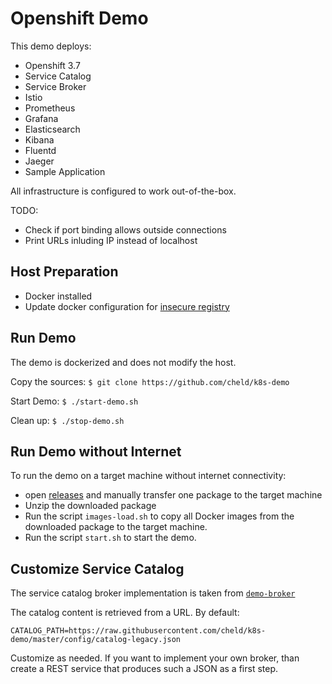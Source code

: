 # Openshift Demo

This demo deploys:
* Openshift 3.7
* Service Catalog
* Service Broker
* Istio
* Prometheus
* Grafana
* Elasticsearch
* Kibana
* Fluentd
* Jaeger
* Sample Application

All infrastructure is configured to work out-of-the-box.

TODO:
* Check if port binding allows outside connections
* Print URLs inluding IP instead of localhost

## Host Preparation
* Docker installed
* Update docker configuration for [insecure registry](https://about.gitlab.com/handbook/sales/idea-to-production-demo/setup/#insecure-local-registry-on-linux)

## Run Demo
The demo is dockerized and does not modify the host. 

Copy the sources:
``
$ git clone https://github.com/cheld/k8s-demo
``


Start Demo:
``
$ ./start-demo.sh
``

Clean up:
``
$ ./stop-demo.sh
``


## Run Demo without Internet

To run the demo on a target machine without internet connectivity:
* open [releases](https://github.com/cheld/k8s-demo/releases) and manually transfer one package to the target machine
* Unzip the downloaded package
* Run the script `images-load.sh` to copy all Docker images from the downloaded package to the target machine.
* Run the script `start.sh` to start the demo.


## Customize Service Catalog

The service catalog broker implementation is taken from [`demo-broker`](https://github.com/cheld/demo-broker)

The catalog content is retrieved from a URL. By default:

``
CATALOG_PATH=https://raw.githubusercontent.com/cheld/k8s-demo/master/config/catalog-legacy.json
``

Customize as needed. If you want to implement your own broker, than create a REST service that produces such a JSON as a first step.

